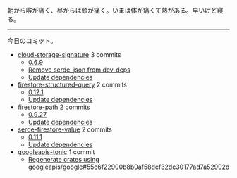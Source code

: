 朝から喉が痛く、昼からは頭が痛く。いまは体が痛くて熱がある。早いけど寝る。

---

今日のコミット。

- [cloud-storage-signature](https://github.com/bouzuya/cloud-storage-signature) 3 commits
  - [0.6.9](https://github.com/bouzuya/cloud-storage-signature/commit/0322a653dd6189dc53f121fc67e333135c269c81)
  - [Remove serde_json from dev-deps](https://github.com/bouzuya/cloud-storage-signature/commit/997012fc886280a424392269e0b0a433e46776ed)
  - [Update dependencies](https://github.com/bouzuya/cloud-storage-signature/commit/3faa8f7f5e321b89384fc06bc2b32ef369298ad8)
- [firestore-structured-query](https://github.com/bouzuya/firestore-structured-query) 2 commits
  - [0.12.1](https://github.com/bouzuya/firestore-structured-query/commit/85daefd92677651e6185c859c8b5da7d4313d5d3)
  - [Update dependencies](https://github.com/bouzuya/firestore-structured-query/commit/61ab6653a902364c77b6407ab7c6d4165cc4eb6e)
- [firestore-path](https://github.com/bouzuya/firestore-path) 2 commits
  - [0.9.27](https://github.com/bouzuya/firestore-path/commit/baa09e43da46f2c5d138b9ffbe3cc346c2dd3741)
  - [Update dependencies](https://github.com/bouzuya/firestore-path/commit/dc4531a9b93059e05f9578e8c2422de0b0badb89)
- [serde-firestore-value](https://github.com/bouzuya/serde-firestore-value) 2 commits
  - [0.11.1](https://github.com/bouzuya/serde-firestore-value/commit/ac1cfcd76eca946290da95d4df3af6940f00af9c)
  - [Update dependencies](https://github.com/bouzuya/serde-firestore-value/commit/fc355eae0b1b1de2b3c6ca37899135419dc449c0)
- [googleapis-tonic](https://github.com/bouzuya/googleapis-tonic) 1 commit
  - [Regenerate crates using googleapis/google#55c6f22900b8b0af58dcf32dc30177ad7a52902d](https://github.com/bouzuya/googleapis-tonic/commit/65019e48109880c3d823ba4243cf516ebce9db51)
